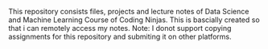 This repository consists files, projects and lecture notes of Data Science and Machine Learning Course of Coding Ninjas.
This is bascially created so that i can remotely access my notes. 
Note: I donot support copying assignments for this repository and submiting it on other platforms. 

